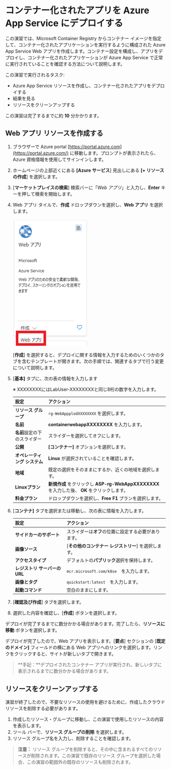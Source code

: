 # コンテナー化されたアプリを Azure App Service にデプロイする

この演習では、Microsoft Container Registry からコンテナー イメージを指定して、コンテナー化されたアプリケーションを実行するように構成された Azure App Service Web アプリを作成します。コンテナー設定を構成し、アプリをデプロイし、コンテナー化されたアプリケーションが Azure App Service で正常に実行されていることを確認する方法について説明します。

この演習で実行されるタスク:

- Azure App Service リソースを作成し、コンテナー化されたアプリをデプロイする
- 結果を見る
- リソースをクリーンアップする

この演習は完了するまでに約 **10** 分かかります。

## Web アプリ リソースを作成する



1. ブラウザーで Azure portal [https://portal.azure.com](https://portal.azure.com/) に移動します。プロンプトが表示されたら、Azure 資格情報を使用してサインインします。

2. ホームページの上部近くにある **[Azure サービス**] 見出しにある **[+ リソースの作成**] を選択します。

3. [**マーケットプレイスの検索**] 検索バーに「*Web アプリ*」と入力し、**Enter** キーを押して検索を開始します。

4. Web アプリ タイルで、**作成** ドロップダウンを選択し、**Web アプリ** を選択します。

   ![](./media/create-web-app-tile.png)

   [**作成**] を選択すると、デプロイに関する情報を入力するためのいくつかのタブを含むテンプレートが開きます。次の手順では、関連するタブで行う変更について説明します。

5. [**基本]** タブに、次の表の情報を入力します

   ※ XXXXXXXXにはLabUser-XXXXXXXXと同じ8桁の数字を入力します。

   | 設定                          | アクション                                                   |
   | ----------------------------- | ------------------------------------------------------------ |
   | **リソース グループ**         | `rg-WebAppplodXXXXXXXX` を選択します。                       |
   | **名前**                      | **containerwebappXXXXXXXX** を入力します。                   |
   | **名前**設定の下のスライダー  | スライダーを選択してオフにします。                           |
   | **公開**                      | **[コンテナー]** オプションを選択します。                    |
   | **オペレーティング システム** | **Linux** が選択されていることを確認します。                 |
   | **地域**                      | 既定の選択をそのままにするか、近くの地域を選択します。       |
   | **Linuxプラン**               | **新規作成** をクリックし **ASP-rg-WebAppXXXXXXXX** を入力した後、 **OK** をクリックします。 |
   | **料金プラン**                | ドロップダウンを選択し、**Free F1** プランを選択します。     |

   

6. [**コンテナ]** タブを選択または移動し、次の表に情報を入力します。

   | 設定                          | アクション                                           |
   | ----------------------------- | ---------------------------------------------------- |
   | **サイドカーのサポート**      | スライダーは**オフ**の位置に設定する必要があります。 |
   | **画像ソース**                | [**その他のコンテナー レジストリー**] を選択します。 |
   | **アクセスタイプ**            | デフォルトの**パブリック**選択を保持します。         |
   | **レジストリ サーバーの URL** | `mcr.microsoft.com/k8se`　を入力します。             |
   | **画像とタグ**                | `quickstart:latest`　を入力します。                  |
   | **起動コマンド**              | 空白のままにします。                                 |

7. [**確認及び作成**] タブを選択します。

8. 選択した内容を確認し、[**作成**] ボタンを選択します。

デプロイが完了するまでに数分かかる場合があります。完了したら、**リソースに移動** ボタンを選択します。

デプロイが完了したので、Web アプリを表示します。[**要点**] セクションの [**既定のドメイン]** フィールドの横にある Web アプリへのリンクを選択します。リンクをクリックすると、サイトが新しいタブで開きます。

> **手記：**デプロイされたコンテナー アプリが実行され、新しいタブに表示されるまでに数分かかる場合があります。



## リソースをクリーンアップする

演習が終了したので、不要なリソースの使用を避けるために、作成したクラウド リソースを削除する必要があります。

1. 作成したリソース・グループに移動し、この演習で使用したリソースの内容を表示します。
2. ツール バーで、**リソース グループの削除** を選択します。
3. リソース グループ名を入力し、削除することを確認します。

> **注意：** リソース グループを削除すると、その中に含まれるすべてのリソースが削除されます。この演習で既存のリソース グループを選択した場合、この演習の範囲外の既存のリソースも削除されます。
